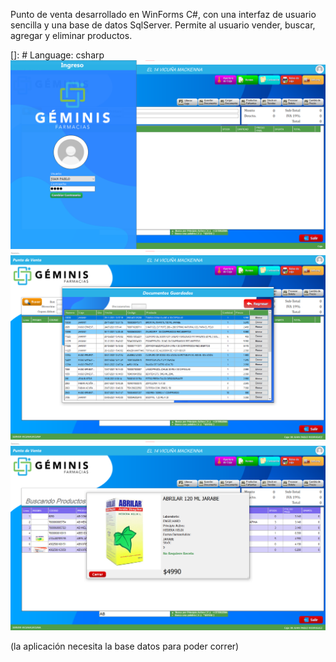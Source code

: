 Punto de venta desarrollado en WinForms C#, con una interfaz de usuario sencilla y una base de datos SqlServer. 
Permite al usuario vender, buscar, agregar y eliminar productos.

[]: # Language: csharp
![Image text](https://github.com/Guaaan/PuntodeVenta/blob/master/screenshots/main.png)
![Image text](https://github.com/Guaaan/PuntodeVenta/blob/master/screenshots/cargar.png)
![Image text](https://github.com/Guaaan/PuntodeVenta/blob/master/screenshots/modal.png)



(la aplicación necesita la base datos para poder correr)